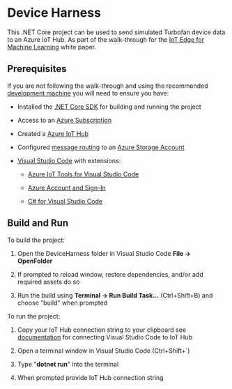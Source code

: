# Device Harness

This .NET Core project can be used to send simulated Turbofan device data to an Azure IoT Hub.  As part of the walk-through for the [IoT  Edge for Machine Learning](aka.ms/IoTEdgeMLPaper) white paper.

## Prerequisites

If you are not following the walk-through and using the recommended [development machine](../ConfigureVm/README.md) you will need to ensure you have:

- Installed the [.NET Core SDK](https://dotnet.microsoft.com/download) for building and running the project

- Access to an [Azure Subscription](https://azure.microsoft.com/en-us/free/)

- Created a [Azure IoT Hub](https://docs.microsoft.com/en-us/azure/iot-hub/iot-hub-create-through-portal) 

- Configured [message routing](https://docs.microsoft.com/en-us/azure/iot-hub/tutorial-routing) to an [Azure Storage Account](https://docs.microsoft.com/en-us/azure/storage/common/storage-quickstart-create-account?tabs=azure-portal)

- [Visual Studio Code](https://code.visualstudio.com/Download) with extensions:

  - [Azure IoT Tools for Visual Studio Code](https://marketplace.visualstudio.com/items?itemName=vsciot-vscode.azure-iot-tools)

  - [Azure Account and Sign-In](https://marketplace.visualstudio.com/items?itemName=ms-vscode.azure-account)

  - [C# for Visual Studio Code](https://marketplace.visualstudio.com/items?itemName=ms-vscode.csharp)

## Build and Run

To build the project:

1. Open the DeviceHarness folder in Visual Studio Code **File -> OpenFolder**

1. If prompted to reload window, restore dependencies, and/or add required assets do so

1. Run the build using **Terminal -> Run Build Task...** (Ctrl+Shift+B) and choose "build" when prompted

To run the project:

1. Copy your IoT Hub connection string to your clipboard see [documentation](https://docs.microsoft.com/en-us/azure/iot-hub/iot-hub-vscode-iot-toolkit-cloud-device-messaging) for connecting Visual Studio Code to IoT Hub

1. Open a terminal window in Visual Studio Code (Ctrl+Shift+`)

1. Type "**dotnet run**" into the terminal

1. When prompted provide IoT Hub connection string
